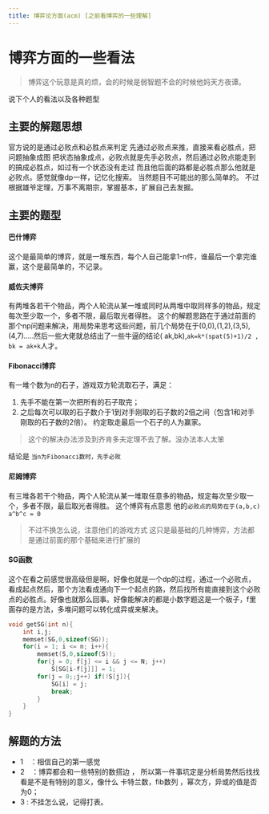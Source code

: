 ```yaml
---
title: 博弈论方面(acm) [之前看博弈的一些理解]
---
```


# 博弈方面的一些看法

> 博弈这个玩意是真的烦，会的时候是弱智题不会的时候他妈天方夜谭。  

说下个人的看法以及各种题型

## 主要的解题思想

官方说的是通过必败点和必胜点来判定
先通过必败点来推，直接来看必胜点，把问题抽象成图 把状态抽象成点，必败点就是先手必败点，然后通过必败点能走到的搞成必胜点，如过有一个状态没有走过 而且他后面的路都是必胜点那么他就是必败点。感觉就像dp一样，记忆化搜索。
当然题目不可能出的那么简单的。
不过根据雄爷定理，万事不离期宗，掌握基本，扩展自己去发掘。

## 主要的题型
#### 巴什博弈
这个是最简单的博弈，就是一堆东西，每个人自己能拿1-n件，谁最后一个拿完谁赢，这个是最简单的，不记录。
#### 威佐夫博弈
有两堆各若干个物品，两个人轮流从某一堆或同时从两堆中取同样多的物品，规定每次至少取一个，多者不限，最后取光者得胜。
这个的解题思路在于通过前面的那个np问题来解决，用局势来思考这些问题，前几个局势在于(0,0),(1,2),(3,5),(4,7).....然后一些大佬就总结出了一些牛逼的结论( ak,bk),`ak=k*(spat(5)+1)/2 , bk = ak+k`人才。
#### Fibonacci博弈
有一堆个数为n的石子，游戏双方轮流取石子，满足：
1. 先手不能在第一次把所有的石子取完；
2. 之后每次可以取的石子数介于1到对手刚取的石子数的2倍之间（包含1和对手刚取的石子数的2倍）。 约定取走最后一个石子的人为赢家。  
> 这个的解决办法涉及到齐肯多夫定理不去了解。没办法本人太笨

结论是 `当n为Fibonacci数时，先手必败`

#### 尼姆博弈
有三堆各若干个物品，两个人轮流从某一堆取任意多的物品，规定每次至少取一个，多者不限，最后取光者得胜。
这个博弈有点意思 他的`必败点的局势在于(a,b,c) a^b^c = 0`

> 不过不换怎么说，注意他们的游戏方式 这只是最基础的几种博弈，方法都是通过前面的那个基础来进行扩展的

#### SG函数
这个在看之前感觉很高级但是啊，好像也就是一个dp的过程，通过一个必败点，看成起点然后，那个方法看成通向下一个起点的路，然后找所有能直接到这个必败点的必胜点。好像也就那么回事。好像能解决的都是小数字题这是一个板子，f里面存的是方法，多堆问题可以转化成异或来解决。
```cpp
void getSG(int n){
    int i,j;
    memset(SG,0,sizeof(SG));
    for(i = 1; i <= n; i++){
        memset(S,0,sizeof(S));
        for(j = 0; f[j] <= i && j <= N; j++)
            S[SG[i-f[j]]] = 1;
        for(j = 0;;j++) if(!S[j]){
            SG[i] = j;
            break;
        }
    }
}
```
## 解题的方法
* 1　：相信自己的第一感觉
* 2　：博弈都会和一些特别的数搭边 ， 所以第一件事坑定是分析局势然后找找看是不是有特别的意义，像什么 卡特兰数，fib数列 ，幂次方，异或的值是否为0；
* 3 : 不挂怎么说，记得打表。
